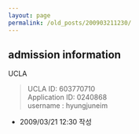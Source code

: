 ```yaml
---
layout: page
permalink: /old_posts/200903211230/
---
```


## admission information

UCLA<blockquote><div>UCLA ID: 603770710<br/>    Application ID: 0240868</div><div>username : hyungjuneim</div><div></div></blockquote>



- 2009/03/21 12:30 작성